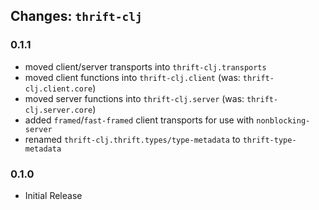 ## Changes: `thrift-clj`

### 0.1.1

- moved client/server transports into `thrift-clj.transports`
- moved client functions into `thrift-clj.client` (was: `thrift-clj.client.core`)
- moved server functions into `thrift-clj.server` (was: `thrift-clj.server.core`)
- added `framed`/`fast-framed` client transports for use with `nonblocking-server`
- renamed `thrift-clj.thrift.types/type-metadata` to `thrift-type-metadata`

### 0.1.0

- Initial Release
